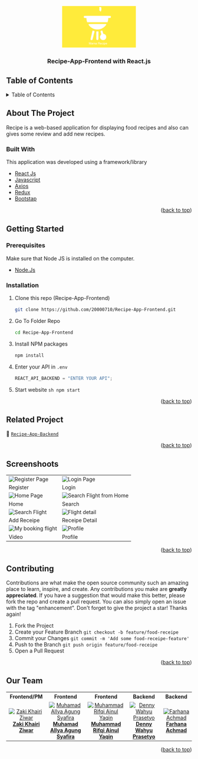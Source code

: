 <div id="top"></div>

<!-- HEADER -->
<div align="center">
  <a href="https://github.com/rifqiay/Angkasa-Ticketing-Frontend">
    <img src="./screenshot/logo.png" alt="Logo" width="200px">
  </a>
  
  <h3 align="center">Recipe-App-Frontend with React.js</h3>
</div>

<!-- TABLE OF CONTENTS -->

## Table of Contents

<details>
  <summary>Table of Contents</summary>
  <ol>
    <li>
       <a href="#about-the-project">About The Project</a>
      <ul>
        <li><a href="#built-with">Built With</a></li>
      </ul>
    </li>
    <li>
       <a href="#getting-started">Getting Started</a>
      <ul>
        <li><a href="#prerequisites">Prerequisites</a></li>
        <li><a href="#installation">Installation</a></li>
      </ul>
    </li>
    <li><a href="#related-project">Related Project</a></li>
    <li><a href="#screenshoots">Screenshot</a></li>
    <li><a href="#contributing">Contributing</a></li>
    <li><a href="#our-team">Our Team</a></li>
  </ol>
</details>

<!-- ABOUT THE PROJECT -->

## About The Project

Recipe is a web-based application for displaying food recipes and also can gives some review and add new recipes.

### Built With

This application was developed using a framework/library

- [React Js](https://reactjs.org/)
- [Javascript](https://www.javascript.com/)
- [Axios](https://axios-http.com/)
- [Redux](https://redux.js.org/)
- [Bootstap](https://getbootstrap.com)
<p align="right">(<a href="#top">back to top</a>)</p>

<!-- GETTING STARTED -->

## Getting Started

### Prerequisites

Make sure that Node JS is installed on the computer.

- [Node.Js](https://nodejs.org/en/download/)

### Installation

1. Clone this repo (Recipe-App-Frontend)
   ```sh
   git clone https://github.com/20000710/Recipe-App-Frontend.git
   ```
2. Go To Folder Repo
   ```sh
   cd Recipe-App-Frontend
   ```
3. Install NPM packages
   ```sh
   npm install
   ```
4. Enter your API in `.env`
   ```js
   REACT_API_BACKEND = "ENTER YOUR API";
   ```
5. Start website
`sh npm start `
<p align="right">(<a href="#top">back to top</a>)</p>

<!-- Related Project -->

## Related Project

:rocket: [`Recipe-App-Backend`](https://github.com/20000710/Recipe-App-Backend.git)

<p align="right">(<a href="#top">back to top</a>)</p>

<!-- Screenshoots -->

## Screenshoots

<p align="center" display=flex>
<table>
  <tr>
    <td><image src="./screenshot/register page.png" alt="Register Page" width=100%></td>
    <td><image src="./screenshot/login page.png" alt="Login Page" width=100%/></td>
  </tr>
   <tr>
    <td>Register</td>
    <td>Login</td>
  </tr>
  
  <tr>
    <td><image src="./screenshot/landing page.png" alt="Home Page" width=100% ></td>
    <td><image src="./screenshot/search page.png" alt="Search Flight from Home" width=100%/></td>
  </tr>
  <tr>
    <td>Home</td>
    <td>Search</td>
  </tr>
  <tr>
    <td><image src="./screenshot/add recipe page.png" alt="Search Flight" width=100%/></td>
    <td><image src="./screenshot/resep detail.png" alt="Flight detail" width=100%></td>
  </tr>
  <tr>
     <td>Add Receipe</td>
     <td>Receipe Detail</td>
  </tr>
  
  <tr>
    <td><image src="./screenshot/video page.png" alt="My booking flight" width=100%></td>
    <td><image src="./screenshot/profile page.png" alt="Profile" width=100%></td>
  </tr>
  <tr>
    <td>Video</td>
    <td>Profile</td>
  </tr>
</table>

<p align="right">(<a href="#top">back to top</a>)</p>

<!-- CONTRIBUTING -->

## Contributing

Contributions are what make the open source community such an amazing place to learn, inspire, and create. Any contributions you make are **greatly appreciated**.
If you have a suggestion that would make this better, please fork the repo and create a pull request. You can also simply open an issue with the tag "enhancement".
Don't forget to give the project a star! Thanks again!

1. Fork the Project
2. Create your Feature Branch `git checkout -b feature/food-receipe`
3. Commit your Changes `git commit -m 'Add some food-receipe-feature'`
4. Push to the Branch `git push origin feature/food-receipe`
5. Open a Pull Request
<p align="right">(<a href="#top">back to top</a>)</p>

## Our Team

<center>
  <table>
    <tr>
      <th>Frontend/PM</th>
      <th>Frontend</th>
      <th>Frontend</th>
      <th>Backend</th>
      <th>Backend</th>
    </tr>
    <tr>
      <td align="center">
        <a href="https://github.com/20000710">
          <img width="150" style="background-size: contain;" src="https://media-exp1.licdn.com/dms/image/C5603AQH78sDpJJSR8A/profile-displayphoto-shrink_800_800/0/1661774539079?e=1673481600&v=beta&t=HXs4pHuU7hoMenJdg-l6l19aMmeLFnrq4adIerDjVas" alt="Zaki Khairi Ziwar"><br/>
          <b>Zaki Khairi Ziwar</b>
        </a>
      </td>
      <td align="center">
        <a href="https://github.com/mallyaagung">
          <img width="150" src="https://media-exp1.licdn.com/dms/image/C5603AQHkGugHkpJxsw/profile-displayphoto-shrink_800_800/0/1661313327963?e=1673481600&v=beta&t=GYXQeXkD4QYGrAD_ufgX-04_UbaaqMhsSM8WDPGJfJY" alt="Muhamad Allya Agung Syafira"><br/>
          <b>Muhamad Allya Agung Syafira</b>
        </a>
      </td>
      <td align="center">
        <a href="https://github.com/rifqiay">
          <img width="150" src="https://media-exp1.licdn.com/dms/image/C5603AQFnvhoAoJ-SPg/profile-displayphoto-shrink_800_800/0/1667967046090?e=1673481600&v=beta&t=AKXwKhr6A2Iq7E3HCQYnvSCiBa0-SzhSygPx7qkn9HY" alt="Muhammad Rifqi Ainul Yaqin"><br/>
          <b>Muhammad Rifqi Ainul Yaqin</b>
        </a>
      </td>
      <td align="center">
        <a href="https://github.com/janexmgd">
          <img width="150" src="" alt="Denny Wahyu Prasetyo"><br/>
          <b>Denny Wahyu Prasetyo</b>
        </a>
      </td>
      <td align="center">
        <a href="https://github.com/Hnaa17">
          <img width="150" src="https://user-images.githubusercontent.com/110190301/196643920-62360198-7d21-44c2-bbfa-45dddf983f55.jpg" alt="Farhana Achmad "><br/>
          <b>Farhana Achmad </b>
        </a>
      </td>
    </tr>
  </table>
</center>
<p align="right">(<a href="#top">back to top</a>)</p>
